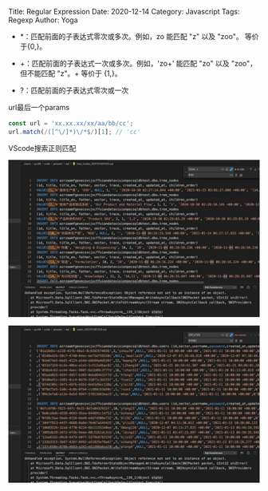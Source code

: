 Title: Regular Expression
Date: 2020-12-14
Category: Javascript
Tags: Regexp
Author: Yoga

* *：匹配前面的子表达式零次或多次。例如，zo 能匹配 "z" 以及 "zoo"。 等价于{0,}。

* +：匹配前面的子表达式一次或多次。例如，'zo+' 能匹配 "zo" 以及 "zoo"，但不能匹配 "z"。+ 等价于 {1,}。

* ?：匹配前面的子表达式零次或一次

url最后一个params
```js
const url = 'xx.xx.xx/xx/aa/bb/cc';
url.match(/([^\/]*)\/*$/)[1]; // 'cc'
```

VScode搜索正则匹配

![rx](img/rx1.png)

![rx](img/rx2.png)
